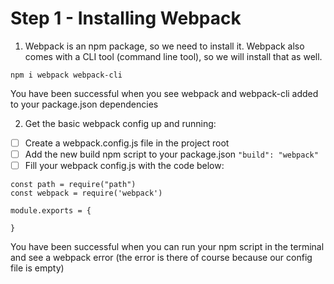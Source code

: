 # Step 1 - Installing Webpack

1. Webpack is an npm package, so we need to install it. Webpack also comes with a CLI tool (command line tool), so we will install that as well.
```
npm i webpack webpack-cli
```

You have been successful when you see webpack and webpack-cli added to your package.json dependencies

2. Get the basic webpack config up and running:

- [ ] Create a webpack.config.js file in the project root
- [ ] Add the new build npm script to your package.json ``` "build": "webpack" ```
- [ ] Fill your webpack config.js with the code below:

```
const path = require("path")
const webpack = require('webpack')

module.exports = {

}
```

You have been successful when you can run your npm script in the terminal and see a webpack error (the error is there of course because our config file is empty)
